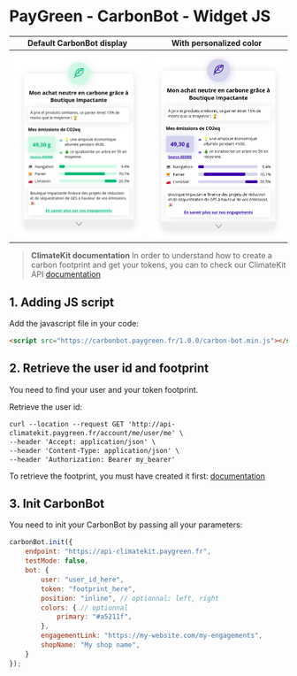 PayGreen - CarbonBot - Widget JS
===========

|                                   Default CarbonBot display                                    |                                         With personalized color                                          |
|:----------------------------------------------------------------------------------------------:|:--------------------------------------------------------------------------------------------------------:|
| ![Default Carbon Bot](https://github.com/PayGreen/carbon-bot-doc/blob/main/doc/carbon-bot.png) | ![Blue Carbon Bot](https://github.com/PayGreen/carbon-bot-doc/blob/main/doc/carbon-bot-personalized.png) |

> **ClimateKit documentation**
> In order to understand how to create a carbon footprint and get your tokens, you can to check our ClimateKit API [documentation](https://api-climatekit.paygreen.fr/documentation/climate)


## 1. Adding JS script
Add the javascript file in your code:
```html
<script src="https://carbonbot.paygreen.fr/1.0.0/carbon-bot.min.js"></script>
```

## 2. Retrieve the user id and footprint
You need to find your user and your token footprint.

Retrieve the user id:
```shell
curl --location --request GET 'http://api-climatekit.paygreen.fr/account/me/user/me' \
--header 'Accept: application/json' \
--header 'Content-Type: application/json' \
--header 'Authorization: Bearer my_bearer'
```

To retrieve the footprint, you must have created it first:  [documentation](https://api-climatekit.paygreen.fr/documentation/climate#tag/CarbonFootprint/paths/~1carbon~1footprints/post)

## 3. Init CarbonBot
You need to init your CarbonBot by passing all your parameters:

```js
carbonBot.init({
    endpoint: "https://api-climatekit.paygreen.fr",
    testMode: false,
    bot: {
        user: "user_id_here",
        token: "footprint_here",
        position: "inline", // optionnal: left, right
        colors: { // optionnal
            primary: "#a5211f",
        },
        engagementLink: "https://my-website.com/my-engagements",
        shopName: "My shop name",
    }
});
```